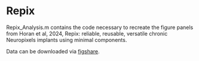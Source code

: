 # Repix
Repix_Analysis.m contains the code necessary to recreate the figure panels from 
Horan et al, 2024, Repix: reliable, reusable, versatile chronic Neuropixels implants using minimal components.

Data can be downloaded via [figshare](https://figshare.com/articles/dataset/Horan_et_al_2024_Repix_reliable_reusable_versatile_chronic_Neuropixels_implants_using_minimal_components/25663170).
